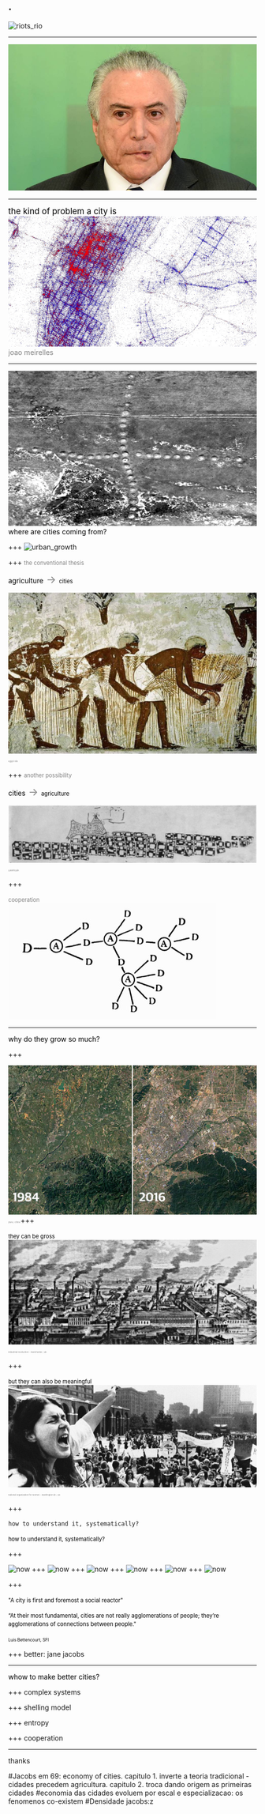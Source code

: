.
---

![riots_rio](https://www.youtube.com/embed/FZURP0vPhB4?ecver=2)

---

![temer](pics/temer.jpg)

---
<span style="color:black; font-size: 1.2em;">the kind of problem a city is</span>
<br>
![eric_fischer](pics/erichfischer.jpg)
<br>
<span style="color:gray; font-size: 1em;">joao meirelles</span>

---
![ancient1](pics/ancient2_nasa.jpg)
<span style="color:black; font-size: 1em;">where are cities coming from?</span>
<br>

+++
![urban_growth](https://www.youtube.com/embed/cBi7v2HwcJ0?ecver=2)

+++
<span style="color:grey; font-size: 0.8em;">the conventional thesis</span>
<br>


<span style="color:black; font-size: 1em;">agriculture</span><span style="color:grey; font-size: 1.5em;">   ->   </span><span style="color:black; font-size: 0.8em;">cities</span>

![agriculture](pics/agriculture.jpg)
<span style="color:grey; font-size: 0.3em;">   egypt nile  </span>


+++
<span style="color:grey; font-size: 0.8em;">another possibility</span>
<br>

<span style="color:black; font-size: 1em;">cities</span><span style="color:grey; font-size: 1.5em;">   ->   </span><span style="color:black; font-size: 0.8em;">agriculture</span>

![ancient1](pics/catal_map_1964.png)
<span style="color:grey; font-size: 0.3em;">   çatalhöyük  </span>

+++

<span style="color:grey; font-size: 0.8em;">cooperation</span>
<br>
![jacobs_labour](pics/jacobs_labour.jpg)

---

<span style="color:black; font-size: 1em;">why do they grow so much?</span>
<br>

+++

![china](pics/china.jpg)
<span style="color:grey; font-size: 0.3em;">   yiwu / china   </span>
+++

<span style="color:black; font-size: 0.8em;">they can be gross</span>
![industrial_revolution](pics/industrial_revolution.jpg)
<span style="color:grey; font-size: 0.3em;">   industrial revoluction - manchester / uk   </span>

+++

<span style="color:black; font-size: 0.8em;">but they can also be meaningful</span>
![now](pics/now.jpg)
<span style="color:grey; font-size: 0.3em;">   national organization for women - washington dc / us   </span>

+++

	how to understand it, systematically?
<span style="color:black; font-size: 0.8em;">how to understand it, systematically?</span>

+++

![now](pics/scaling_mamals.jpg)
+++
![now](pics/scaling_mamals.jpg)
+++
![now](pics/scaling_spatial.jpg)
+++
![now](pics/scaling_metrics.jpg)
+++
![now](pics/scaling_temporal_us.jpg)
+++
![now](pics/scaling_temporal_mexico.jpg)

+++

<span style="color:black; font-size: 0.8em;">"A city is first and foremost a social reactor"</span>


<span style="color:black; font-size: 0.8em;">“At their most fundamental, cities are not really agglomerations of people; they’re agglomerations of connections between people."</span>


<span style="color:black; font-size: 0.6em;">Luis Bettencourt, SFI</span>


 

+++
better: jane jacobs

---

<span style="color:black; font-size: 1em;">whow to make better cities?</span>
<br>

+++
complex systems

+++
shelling model

+++
entropy

+++
cooperation

---
thanks


#Jacobs em 69: economy of cities. 
	capitulo 1. inverte a teoria tradicional - cidades precedem agricultura.
	capitulo 2. troca dando origem as primeiras cidades 
#economia das cidades evoluem por escal e especializacao: os fenomenos co-existem 
#Densidade jacobs:z
#
#